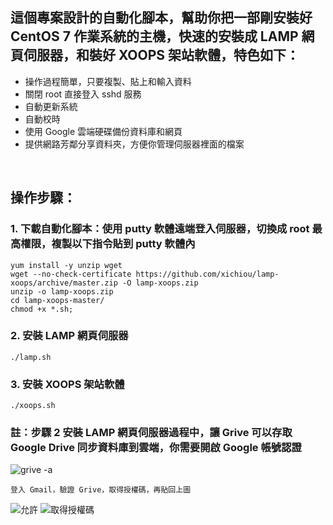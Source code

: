 ## 這個專案設計的自動化腳本，幫助你把一部剛安裝好 CentOS 7 作業系統的主機，快速的安裝成 LAMP 網頁伺服器，和裝好 XOOPS 架站軟體，特色如下：

* 操作過程簡單，只要複製、貼上和輸入資料
* 關閉 root 直接登入 sshd 服務
* 自動更新系統
* 自動校時
* 使用 Google 雲端硬碟備份資料庫和網頁
* 提供網路芳鄰分享資料夾，方便你管理伺服器裡面的檔案

<br/>

## 操作步驟：
### 1. 下載自動化腳本：使用 putty 軟體遠端登入伺服器，切換成 root 最高權限，複製以下指令貼到 putty 軟體內

    yum install -y unzip wget
    wget --no-check-certificate https://github.com/xichiou/lamp-xoops/archive/master.zip -O lamp-xoops.zip
    unzip -o lamp-xoops.zip
    cd lamp-xoops-master/
    chmod +x *.sh;

### 2. 安裝 LAMP 網頁伺服器

    ./lamp.sh

### 3. 安裝 XOOPS 架站軟體

    ./xoops.sh

### 註：步驟 2 安裝 LAMP 網頁伺服器過程中，讓 Grive 可以存取 Google Drive 同步資料庫到雲端，你需要開啟 Google 帳號認證

![grive -a](https://github.com/xichiou/lamp-xoops/blob/master/images/grive-a.png)

    登入 Gmail，驗證 Grive，取得授權碼，再貼回上圖

![允許](https://github.com/xichiou/lamp-xoops/blob/master/images/grive_auth.png)
![取得授權碼](https://github.com/xichiou/lamp-xoops/blob/master/images/grive_auth-2.png)


